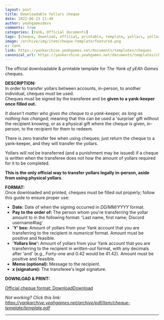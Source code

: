 ```yaml
---
layout: post
title: Downloadable Yollars cheque
date: 2022-06-23 21:49
author: yeahgamesdevs
comments: true
categories: [Yank, Official documents]
tags: [cheque, download, official, printable, template, yollars, yollars-related]
image: /archive/img/item/cheque-template/featured.png
c: Yank
link: https://yankarchive.yeahgames.net/documents/templates/cheques
canonical_url: https://yankarchive.yeahgames.net/documents/templates/cheques
---
```

<!-- wp:paragraph -->
<p>The official downloadable &amp; printable template for <em>The Yank of yEAh Games</em> cheques.</p>
<!-- /wp:paragraph -->

<!-- wp:paragraph -->
<p><strong>DESCRIPTION:</strong><br>In order to transfer yollars between accounts, in-person, to another individual, cheques must be used.<br>Cheques must be signed by the transferee and be <strong>given to a yank-keeper once filled out.</strong></p>
<!-- /wp:paragraph -->

<!-- wp:paragraph -->
<p><em>It doesn't matter who gives the cheque to a yank-keeper, as long as nothing has changed; </em>meaning that this can be used a 'surprise' gift without the recipient knowing, or as a physical gift where the cheque is given, in-person, to the recipient for them to redeem.</p>
<!-- /wp:paragraph -->

<!-- wp:paragraph -->
<p>There is zero transfer fee when using cheques; just return the cheque to a yank-keeper, and they will transfer the yollars.</p>
<!-- /wp:paragraph -->

<!-- wp:paragraph -->
<p>Yollars will not be transferred (and a punishment may be issued) if a cheque is written when the transferee does not how the amount of yollars required for it to be completed.</p>
<!-- /wp:paragraph -->

<!-- wp:paragraph -->
<p><strong>This is the only official way to transfer yollars legally in-person, aside from using physical yollars</strong>.</p>
<!-- /wp:paragraph -->

<!-- wp:paragraph -->
<p><strong>FORMAT:</strong><br>Once downloaded and printed, cheques must be filled out properly; follow this guide to ensure proper use:</p>
<!-- /wp:paragraph -->

<!-- wp:list -->
<ul><li><strong>Date:</strong> Date of when the signing occurred in <em>DD/MM/YYYY</em> format. </li><li><strong>Pay to the order of: </strong>The person whom you're transferring the yollar amount to in the following format: 'Last name, first name; Discord username#tag'</li><li>'<strong>Y' box: </strong>Amount of yollars from your Yank account that you are transferring to the recipient in <em>numerical</em> format. Amount must be positive and feasible.</li><li>'<strong>Yollars line': </strong>Amount of yollars from your Yank account that you are transferring to the recipient in <em>written-out</em> format, with any decimals after 'and' (e.g., Forty-one and 0.42 would be 41.42). Amount must be positive and feasible.</li><li><strong>Memo (optional): </strong>Message to the recipient.</li><li><strong><em>x </em>(signature): </strong>The transferee's legal signature.</li></ul>
<!-- /wp:list -->

<!-- wp:paragraph -->
<p><strong>DOWNLOAD &amp; PRINT:</strong></p>
<!-- /wp:paragraph -->

<!-- wp:file {"id":616,"href":"https://yankarchive.yeahgames.net/archive/pdf/item/cheque-template/template.pdf","displayPreview":true} -->
<div class="wp-block-file"><object class="wp-block-file__embed" data="https://yankarchive.yeahgames.net/archive/pdf/item/cheque-template/template.pdf" type="application/pdf" style="width:100%;height:600px;" aria-label="Embed of Official cheque format: Download."></object><a id="wp-block-file--media-8fd2d40d-74e4-4b9a-8e4e-4bb84df514c7" href="https://yankarchive.yeahgames.net/archive/pdf/item/cheque-template/template.pdf" target="_blank" rel="noreferrer noopener">Official cheque format: Download</a><a href="https://yankarchive.yeahgames.net/archive/pdf/item/cheque-template/template.pdf" class="wp-block-file__button wp-element-button" download aria-describedby="wp-block-file--media-8fd2d40d-74e4-4b9a-8e4e-4bb84df514c7">Download</a></div>
<!-- /wp:file -->

<!-- wp:paragraph {"fontSize":"small"} -->
<p class="has-small-font-size"><em>Not working? Click this link: <a href="https://yankarchive.yeahgames.net/archive/pdf/item/cheque-template/template.pdf">https://yankarchive.yeahgames.net/archive/pdf/item/cheque-template/template.pdf</a></em></p>
<!-- /wp:paragraph -->

<!-- wp:separator -->
<hr class="wp-block-separator has-alpha-channel-opacity" />
<!-- /wp:separator -->
